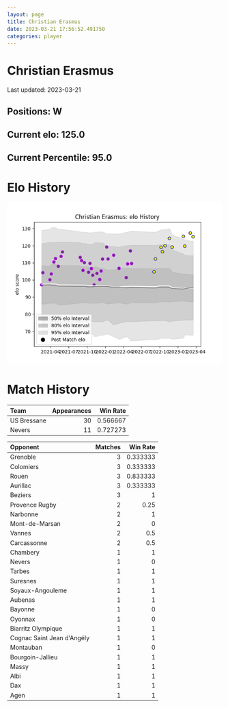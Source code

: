 ```yaml
---  
layout: page  
title: Christian Erasmus  
date: 2023-03-21 17:56:52.491750  
categories: player  
---
```

# Christian Erasmus


Last updated: 2023-03-21
## Positions: W

## Current elo: 125.0

## Current Percentile: 95.0

# Elo History


![elo history](history_ChristianErasmus.png)
# Match History


| Team        |   Appearances |   Win Rate |
|:------------|--------------:|-----------:|
| US Bressane |            30 |   0.566667 |
| Nevers      |            11 |   0.727273 |

| Opponent                   |   Matches |   Win Rate |
|:---------------------------|----------:|-----------:|
| Grenoble                   |         3 |   0.333333 |
| Colomiers                  |         3 |   0.333333 |
| Rouen                      |         3 |   0.833333 |
| Aurillac                   |         3 |   0.333333 |
| Beziers                    |         3 |   1        |
| Provence Rugby             |         2 |   0.25     |
| Narbonne                   |         2 |   1        |
| Mont-de-Marsan             |         2 |   0        |
| Vannes                     |         2 |   0.5      |
| Carcassonne                |         2 |   0.5      |
| Chambery                   |         1 |   1        |
| Nevers                     |         1 |   0        |
| Tarbes                     |         1 |   1        |
| Suresnes                   |         1 |   1        |
| Soyaux-Angouleme           |         1 |   1        |
| Aubenas                    |         1 |   1        |
| Bayonne                    |         1 |   0        |
| Oyonnax                    |         1 |   0        |
| Biarritz Olympique         |         1 |   1        |
| Cognac Saint Jean d'Angély |         1 |   1        |
| Montauban                  |         1 |   0        |
| Bourgoin-Jallieu           |         1 |   1        |
| Massy                      |         1 |   1        |
| Albi                       |         1 |   1        |
| Dax                        |         1 |   1        |
| Agen                       |         1 |   1        |